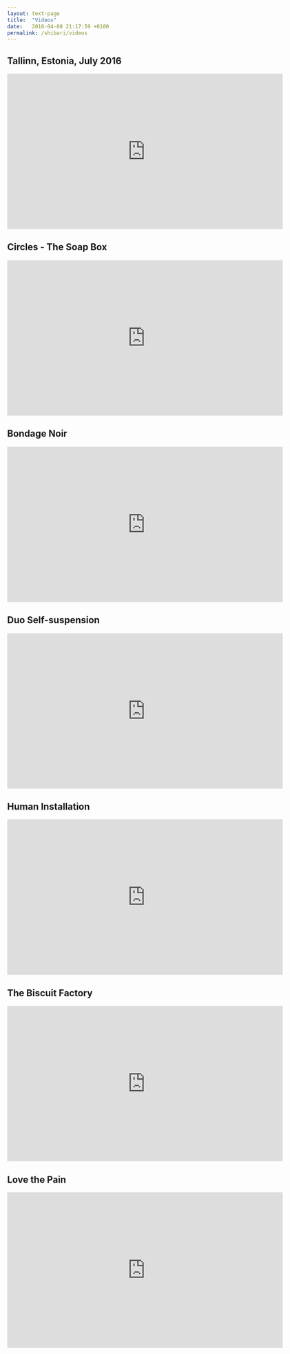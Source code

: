 ```yaml
---
layout: text-page
title:  "Videos"
date:   2016-04-08 21:17:59 +0100
permalink: /shibari/videos
---
```

<h2 class="information-text-h2">Tallinn, Estonia, July 2016</h2>
<iframe src="https://player.vimeo.com/video/182241735" width="640" height="360" frameborder="0" webkitallowfullscreen mozallowfullscreen allowfullscreen></iframe>
<h2 class="information-text-h2">Circles - The Soap Box</h2>
<iframe src="https://player.vimeo.com/video/167815836" width="640" height="360" frameborder="0" webkitallowfullscreen mozallowfullscreen allowfullscreen></iframe>
<h2 class="information-text-h2">Bondage Noir</h2>
<iframe src="https://player.vimeo.com/video/119948560" width="640" height="360" frameborder="0" webkitallowfullscreen mozallowfullscreen allowfullscreen></iframe>
<h2 class="information-text-h2">Duo Self-suspension</h2>
<iframe src="https://player.vimeo.com/video/125103757" width="640" height="360" frameborder="0" webkitallowfullscreen mozallowfullscreen allowfullscreen></iframe>
<h2 class="information-text-h2">Human Installation</h2>
<iframe width="640" height="360" src="https://www.youtube.com/embed/i-ottGEiPXU" frameborder="0" allowfullscreen></iframe>
<h2 class="information-text-h2">The Biscuit Factory</h2>
<iframe width="640" height="360" src="https://www.youtube.com/embed/hFI-rcXRcEg" frameborder="0" allowfullscreen></iframe>
<h2 class="information-text-h2">Love the Pain</h2>
<iframe width="640" height="360" src="https://www.youtube.com/embed/-nunM6p6v4E" frameborder="0" allowfullscreen></iframe>
